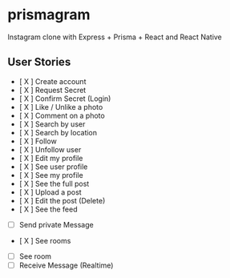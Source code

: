 # prismagram
Instagram clone with Express + Prisma + React and React Native

## User Stories

- [ X ] Create account
- [ X ] Request Secret
- [ X ] Confirm Secret (Login)
- [ X ] Like / Unlike a photo
- [ X ] Comment on a photo
- [ X ] Search by user
- [ X ] Search by location
- [ X ] Follow
- [ X ] Unfollow user
- [ X ] Edit my profile
- [ X ] See user profile
- [ X ] See my profile
- [ X ] See the full post
- [ X ] Upload a post
- [ X ] Edit the post (Delete)
- [ X ] See the feed
- [ ] Send private Message
- [ X ] See rooms
- [ ] See room
- [ ] Receive Message (Realtime)